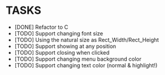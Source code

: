 # TASKS
- [DONE] Refactor to C
- [TODO] Support changing font size
- [TODO] Using the natural size as Rect_Width/Rect_Height
- [TODO] Support showing at any position
- [TODO] Support closing when clicked
- [TODO] Support changing menu background color
- [TODO] Support changing text color (normal & highlight!)

